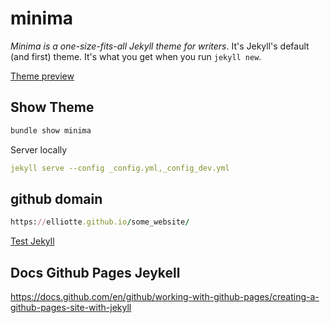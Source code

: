 # minima

*Minima is a one-size-fits-all Jekyll theme for writers*. It's Jekyll's default (and first) theme. It's what you get when you run `jekyll new`.

[Theme preview](https://jekyll.github.io/minima/)

## Show Theme

```ruby
bundle show minima
```

Server locally

```yaml
jekyll serve --config _config.yml,_config_dev.yml
```

## github domain

```ruby
https://elliotte.github.io/some_website/
```

[Test Jekyll](https://gist.github.com/thbar/10be2ea924b81f78d24ab800461bfee3)

##  Docs Github Pages Jeykell

https://docs.github.com/en/github/working-with-github-pages/creating-a-github-pages-site-with-jekyll
